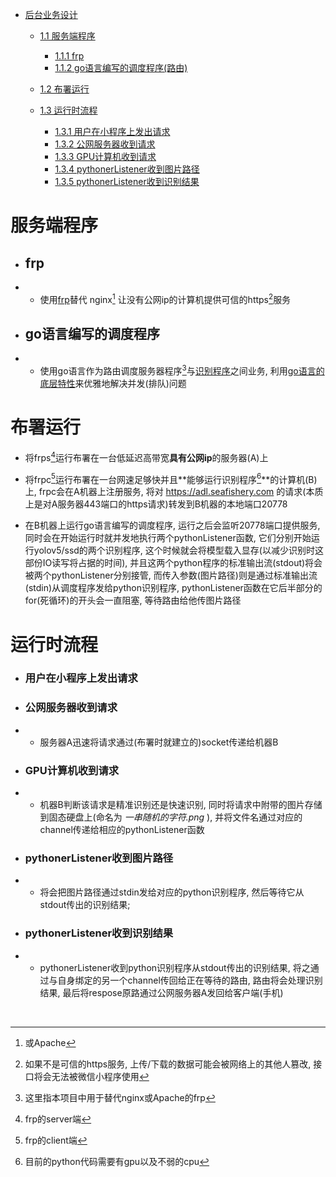 - [后台业务设计](#tit1)
    - [1.1 服务端程序](#服务端程序)
        - [1.1.1 frp](#frp)
        - [1.1.2 go语言编写的调度程序(路由)](#go语言写的调度程序)

    - [1.2 布署运行](#布署运行)

    - [1.3 运行时流程](#运行时流程)
        - [1.3.1 用户在小程序上发出请求](#用户在小程序上发出请求)
        - [1.3.2 公网服务器收到请求](#公网服务器收到请求)
        - [1.3.3 GPU计算机收到请求](#GPU计算机收到请求)
        - [1.3.4 pythonerListener收到图片路径](#pythonerListener收到图片路径)
        - [1.3.5 pythonerListener收到识别结果](#pythonerListener收到识别结果)




# 服务端程序
- ## frp
- - 使用[frp](https://github.com/fatedier/frp "一个开源的可加密用于生产环境的反向代理软件")替代 nginx[^ckwx1] 让没有公网ip的计算机提供可信的https[^ckwx2]服务

- ## go语言编写的调度程序
- - 使用go语言作为路由调度服务器程序[^ckwx3]与[识别程序](about:config "python: yolov5 || ssd")之间业务, 利用[go语言的底层特性](https://www.runoob.com/go/go-concurrent.html "go && channel")来优雅地解决并发(排队)问题


# 布署运行
   - 将frps[^ckwx4]运行布署在一台低延迟高带宽**具有公网ip**的服务器(A)上

   - 将frpc[^ckwx5]运行布署在一台网速足够快并且**能够运行识别程序[^ckwx6]**的计算机(B)上, frpc会在A机器上注册服务, 将对 https://adl.seafishery.com 的请求(本质上是对A服务器443端口的https请求)转发到B机器的本地端口20778

   - 在B机器上运行go语言编写的调度程序, 运行之后会监听20778端口提供服务, 同时会在开始运行时就并发地执行两个pythonListener函数, 它们分别开始运行yolov5/ssd的两个识别程序, 这个时候就会将模型载入显存(以减少识别时这部份IO读写将占据的时间), 并且这两个python程序的标准输出流(stdout)将会被两个pythonListener分别接管, 而传入参数(图片路径)则是通过标准输出流(stdin)从调度程序发给python识别程序, pythonListener函数在它后半部分的for(死循环)的开头会一直阻塞, 等待路由给他传图片路径


# 运行时流程

- ### 用户在小程序上发出请求

- ### 公网服务器收到请求
- - 服务器A迅速将请求通过(布署时就建立的)socket传递给机器B

- ### GPU计算机收到请求
- - 机器B判断该请求是精准识别还是快速识别, 同时将请求中附带的图片存储到固态硬盘上(命名为 *一串随机的字符.png* ), 并将文件名通过对应的channel传递给相应的pythonListener函数

- ### pythonerListener收到图片路径
- - 将会把图片路径通过stdin发给对应的python识别程序, 然后等待它从stdout传出的识别结果;

- ### pythonerListener收到识别结果
- - pythonerListener收到python识别程序从stdout传出的识别结果, 将之通过与自身绑定的另一个channel传回给正在等待的路由, 路由将会处理识别结果, 最后将respose原路通过公网服务器A发回给客户端(手机)

<br>

[^ckwx1]: 或Apache

[^ckwx2]: 如果不是可信的https服务, 上传/下载的数据可能会被网络上的其他人篡改, 接口将会无法被微信小程序使用

[^ckwx3]: 这里指本项目中用于替代nginx或Apache的frp

[^ckwx4]: frp的server端

[^ckwx5]: frp的client端

[^ckwx6]: 目前的python代码需要有gpu以及不弱的cpu

